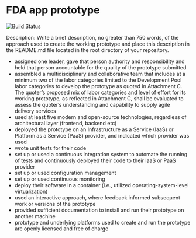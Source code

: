 # FDA app prototype

[![Build Status](https://travis-ci.org/cepinos/testing-travis-integration.svg?branch=master)](https://travis-ci.org/cepinos/testing-travis-integration)

Description: Write a brief description, no greater than 750 words, of the approach used to create the working prototype and place this description in the README.md file located in the root directory of your repository.

- assigned one leader, gave that person authority and responsibility and held that person accountable for the quality of the prototype submitted
- assembled a multidisciplinary and collaborative team that includes at a minimum two of the labor categories limited to the Development Pool labor categories to develop the prototype as quoted in Attachment C. The quoter’s proposed mix of labor categories and level of effort for its working prototype, as reflected in Attachment C, shall be evaluated to assess the quoter’s understanding and capability to supply agile delivery services
- used at least five modern and open-source technologies, regardless of architectural layer (frontend, backend etc)
- deployed the prototype on an Infrastructure as a Service (IaaS) or Platform as a Service (PaaS) provider, and indicated which provider was used
- wrote unit tests for their code
- set up or used a continuous integration system to automate the running of tests and continuously deployed their code to their IaaS or PaaS provider
- set up or used configuration management
- set up or used continuous monitoring
- deploy their software in a container (i.e., utilized operating-system-level virtualization)
- used an interactive approach, where feedback informed subsequent work or versions of the prototype
- provided sufficient documentation to install and run their prototype on another machine
- prototype and underlying platforms used to create and run the prototype are openly licensed and free of charge
